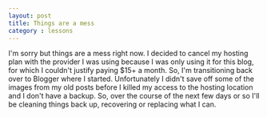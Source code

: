 ```yaml
---
layout: post
title: Things are a mess
category : lessons
---
```


I'm sorry but things are a mess right now. I decided to cancel my hosting plan with the provider I was using because I was only using it for this blog, for which I couldn't justify paying $15+ a month. So, I'm transitioning back over to Blogger where I started. Unfortunately I didn't save off some of the images from my old posts before I killed my access to the hosting location and I don't have a backup. So, over the course of the next few days or so I'll be cleaning things back up, recovering or replacing what I can.